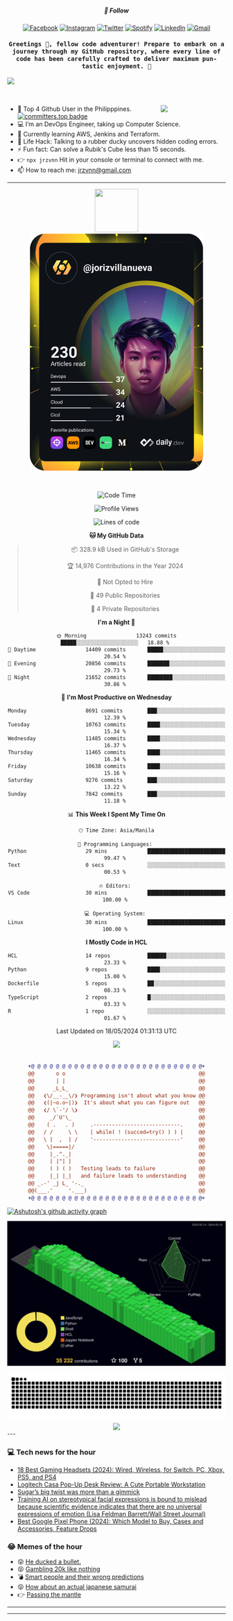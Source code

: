 <h5 align="center">💬 Follow</h5>
<div align="center">

[![Facebook](https://img.shields.io/badge/Facebook-%231877F2.svg?style=for-the-badge&logo=Facebook&logoColor=white)](https://www.facebook.com/Horisyo/)
[![Instagram](https://img.shields.io/badge/Instagram-%23E4405F.svg?style=for-the-badge&logo=Instagram&logoColor=white)](https://www.instagram.com/jrzvnn_/)
[![Twitter](https://img.shields.io/badge/Twitter-%231DA1F2.svg?style=for-the-badge&logo=Twitter&logoColor=white)](https://twitter.com/jrz_studies)
[![Spotify](https://img.shields.io/badge/Spotify-%231ED760.svg?style=for-the-badge&logo=Spotify&logoColor=white)](https://open.spotify.com/user/217td4qrc6mzqjodfalmzjpdi?si=b93099b9078c4ccb)
[![LinkedIn](https://img.shields.io/badge/LinkedIn-%230077B5.svg?style=for-the-badge&logo=LinkedIn&logoColor=white)](https://www.linkedin.com/in/jrz-vnn/)
[![Gmail](https://img.shields.io/badge/Gmail-D14836?style=for-the-badge&logo=gmail&logoColor=white)](mailto:jrzvnn@gmail.com)

</div>
<h4 align="center"><samp>Greetings 👋, fellow code adventurer! Prepare to embark on a journey through my GitHub repository, where every line of code has been carefully crafted to deliver maximum pun-tastic enjoyment. 🚀 </samp></h4>

<!--horizontal divider(gradiant)-->
<img src="https://user-images.githubusercontent.com/73097560/115834477-dbab4500-a447-11eb-908a-139a6edaec5c.gif">

&nbsp; 

<img align='right' src='https://github.com/Rishit-dagli/Rishit-dagli/blob/master/images/octocat-anime.gif' width='150"'>

- 🚀 Top 4 Github User in the Philipppines. [![committers.top badge](https://user-badge.committers.top/philippines/jrzvnn.svg)](https://user-badge.committers.top/philippines/USERNAME)
- 💻 I’m an DevOps Engineer, taking up Computer Science.
- 🤖 Currently learning AWS, Jenkins and Terraform.
- 🎯 Life Hack: Talking to a rubber ducky uncovers hidden coding errors.
- ⚡ Fun fact: Can solve a Rubik's Cube less than 15 seconds.
- 👉 `npx jrzvnn` Hit in your console or terminal to connect with me.
- 📫 How to reach me: jrzvnn@gmail.com

---

<!--🖼️OCTOCAT-->
<p align="center">

<img src="https://media.giphy.com/media/IP7sarl7C5lSFCw9rG/giphy.gif"  width="100px" height="100px">
<br />
<a href="https://app.daily.dev/jorizvillanueva"><img src="https://github.com/jrzvnn/jrzvnn/blob/main/devcard.svg" width="400" alt="Joriz Dev Card"/></a>
</p>

<br />
<div align="center">

<!--START_SECTION:waka-->
![Code Time](http://img.shields.io/badge/Code%20Time-257%20hrs%2032%20mins-blue)

![Profile Views](http://img.shields.io/badge/Profile%20Views-42-blue)

![Lines of code](https://img.shields.io/badge/From%20Hello%20World%20I%27ve%20Written-1.6%20million%20lines%20of%20code-blue)

**🐱 My GitHub Data** 

> 📦 328.9 kB Used in GitHub's Storage 
 > 
> 🏆 14,976 Contributions in the Year 2024
 > 
> 🚫 Not Opted to Hire
 > 
> 📜 49 Public Repositories 
 > 
> 🔑 4 Private Repositories 
 > 
**I'm a Night 🦉** 

```text
🌞 Morning                13243 commits       █████░░░░░░░░░░░░░░░░░░░░   18.88 % 
🌆 Daytime                14409 commits       █████░░░░░░░░░░░░░░░░░░░░   20.54 % 
🌃 Evening                20856 commits       ███████░░░░░░░░░░░░░░░░░░   29.73 % 
🌙 Night                  21652 commits       ████████░░░░░░░░░░░░░░░░░   30.86 % 
```
📅 **I'm Most Productive on Wednesday** 

```text
Monday                   8691 commits        ███░░░░░░░░░░░░░░░░░░░░░░   12.39 % 
Tuesday                  10763 commits       ████░░░░░░░░░░░░░░░░░░░░░   15.34 % 
Wednesday                11485 commits       ████░░░░░░░░░░░░░░░░░░░░░   16.37 % 
Thursday                 11465 commits       ████░░░░░░░░░░░░░░░░░░░░░   16.34 % 
Friday                   10638 commits       ████░░░░░░░░░░░░░░░░░░░░░   15.16 % 
Saturday                 9276 commits        ███░░░░░░░░░░░░░░░░░░░░░░   13.22 % 
Sunday                   7842 commits        ███░░░░░░░░░░░░░░░░░░░░░░   11.18 % 
```


📊 **This Week I Spent My Time On** 

```text
🕑︎ Time Zone: Asia/Manila

💬 Programming Languages: 
Python                   29 mins             █████████████████████████   99.47 % 
Text                     0 secs              ░░░░░░░░░░░░░░░░░░░░░░░░░   00.53 % 

🔥 Editors: 
VS Code                  30 mins             █████████████████████████   100.00 % 

💻 Operating System: 
Linux                    30 mins             █████████████████████████   100.00 % 
```

**I Mostly Code in HCL** 

```text
HCL                      14 repos            ██████░░░░░░░░░░░░░░░░░░░   23.33 % 
Python                   9 repos             ████░░░░░░░░░░░░░░░░░░░░░   15.00 % 
Dockerfile               5 repos             ██░░░░░░░░░░░░░░░░░░░░░░░   08.33 % 
TypeScript               2 repos             █░░░░░░░░░░░░░░░░░░░░░░░░   03.33 % 
R                        1 repo              ░░░░░░░░░░░░░░░░░░░░░░░░░   01.67 % 
```




 Last Updated on 18/05/2024 01:31:13 UTC
<!--END_SECTION:waka-->

<img src="https://wakatime.com/share/@jrzvnn/70a4618c-7cd9-4016-b7b9-eabe75c837ee.svg">

<br />
<br />

```diff
+@ @ @ @ @ @ @ @ @ @ @ @ @ @ @ @ @ @ @ @ @ @ @ @ @ @ @ @+
@@       o o                                           @@
@@       | |                                           @@
@@      _L_L_                                          @@
@@   ❮\/__-__\/❯ Programming isn't about what you know @@
@@   ❮(|~o.o~|)❯  It's about what you can figure out   @@
@@   ❮/ \`-'/ \❯                                       @@
@@     _/`U'\_                                         @@
@@    ( .   . )     .----------------------------.     @@
@@   / /     \ \    | while( ! (succed=try() ) ) |     @@
@@   \ |  ,  | /    '----------------------------'     @@
@@    \|=====|/                                        @@
@@     |_.^._|                                         @@
@@     | |"| |                                         @@
@@     ( ) ( )   Testing leads to failure              @@
@@     |_| |_|   and failure leads to understanding    @@
@@ _.-' _j L_ '-._                                     @@
@@(___.'     '.___)                                    @@
+@ @ @ @ @ @ @ @ @ @ @ @ @ @ @ @ @ @ @ @ @ @ @ @ @ @ @ @+

```

</div>


[![Ashutosh's github activity graph](https://github-readme-activity-graph.vercel.app/graph?username=jrzvnn&theme=github-compact)](https://github.com/ashutosh00710/github-readme-activity-graph)


![svg](profile-3d-contrib/profile-night-green.svg)

<div align="center">
<img src="https://github.com/jrzvnn/jrzvnn/blob/output/github-snake-dark.svg">
</div>

<div align=center>
<img align=center src=https://metrics.lecoq.io/jrzvnn?template=classic&isocalendar=1&languages=1&achievements=1&base=header%2C%20activity%2C%20community%2C%20repositories%2C%20metadata&base.indepth=false&base.hireable=false&base.skip=false&isocalendar=false&isocalendar.duration=full-year&languages=false&languages.limit=8&languages.threshold=0%25&languages.other=false&languages.colors=github&languages.sections=most-used&languages.indepth=false&languages.analysis.timeout=15&languages.analysis.timeout.repositories=7.5&languages.categories=markup%2C%20programming&languages.recent.categories=markup%2C%20programming&languages.recent.load=300&languages.recent.days=14&achievements=false&achievements.threshold=C&achievements.secrets=true&achievements.display=detailed&achievements.limit=0&config.timezone=Asia%2FManila)
</div>
<div align="left">
---

### 💻 Tech news for the hour

<!-- TECH:START -->
 - [18 Best Gaming Headsets &lpar;2024&rpar;: Wired, Wireless, for Switch, PC, Xbox, PS5, and PS4](https://www.wired.com/gallery/best-gaming-headsets/)
 - [Logitech Casa Pop-Up Desk Review: A Cute Portable Workstation](https://www.wired.com/review/logitech-casa-pop-up-desk/)
 - [Sugar’s big twist was more than a gimmick](https://www.theverge.com/24158879/sugar-apple-tv-plus-finale-review)
 - [Training AI on stereotypical facial expressions is bound to mislead because scientific evidence indicates that there are no universal expressions of emotion &lpar;Lisa Feldman Barrett/Wall Street Journal&rpar;](http://www.techmeme.com/240518/p9#a240518p9)
 - [Best Google Pixel Phone &lpar;2024&rpar;: Which Model to Buy, Cases and Accessories, Feature Drops](https://www.wired.com/story/best-google-pixel-phone/)<!-- TECH:END -->

### 😂 Memes of the hour

<!-- MEMES:START -->
 - 😝 [He ducked a bullet.](http://9gag.com/gag/aD2wZGN)
 - 😝 [Gambling 20k like nothing](http://9gag.com/gag/awyb15B)
 - 💣 [Smart people and their wrong predictions](http://9gag.com/gag/aD2w8qZ)
 - 😝 [How about an actual japanese samurai](http://9gag.com/gag/axy23Ob)
 - 👉 [Passing the mantle](http://9gag.com/gag/a34d0bQ)<!-- MEMES:END -->

---

---
